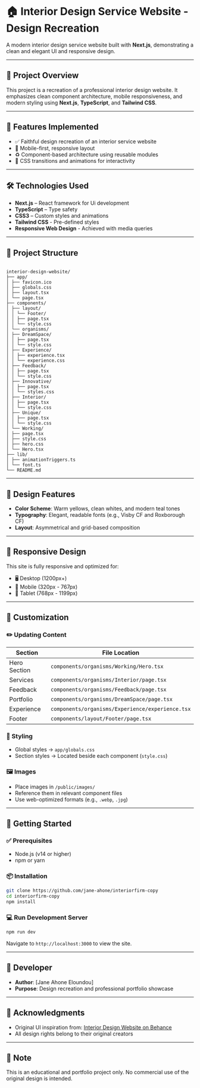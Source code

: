 # 🏠 Interior Design Service Website - Design Recreation

A modern interior design service website built with **Next.js**, demonstrating a clean and elegant UI and responsive design.

---

## 🎯 Project Overview

This project is a recreation of a professional interior design website. It emphasizes clean component architecture, mobile responsiveness, and modern styling using **Next.js**, **TypeScript**, and **Tailwind CSS**.

---

## 🚀 Features Implemented

- ✅ Faithful design recreation of an interior service website
- 📱 Mobile-first, responsive layout
- ♻️ Component-based architecture using reusable modules
- 🎨 CSS transitions and animations for interactivity

---

## 🛠️ Technologies Used

- **Next.js** – React framework for Ui development
- **TypeScript** – Type safety
- **CSS3** – Custom styles and animations
- **Tailwind CSS** - Pre-defined styles
- **Responsive Web Design** - Achieved with media queries

---

## 📁 Project Structure

```

interior-design-website/
├── app/
│ ├── favicon.ico
│ ├── globals.css
│ ├── layout.tsx
│ └── page.tsx
├── components/
│ ├── layout/
│ │ └── Footer/
│ │ ├── page.tsx
│ │ └── style.css
│ └── organisms/
│ ├── DreamSpace/
│ │ ├── page.tsx
│ │ └── style.css
│ ├── Experience/
│ │ ├── experience.tsx
│ │ └── experience.css
│ ├── Feedback/
│ │ ├── page.tsx
│ │ └── style.css
│ ├── Innovative/
│ │ ├── page.tsx
│ │ └── styles.css
│ ├── Interior/
│ │ ├── page.tsx
│ │ └── style.css
│ ├── Unique/
│ │ ├── page.tsx
│ │ └── style.css
│ └── Working/
│ ├── page.tsx
│ ├── style.css
│ ├── hero.css
│ └── Hero.tsx
├── lib/
│ ├── animationTriggers.ts
│ └── font.ts
└── README.md

```

---

## 🎨 Design Features

- **Color Scheme**: Warm yellows, clean whites, and modern teal tones
- **Typography**: Elegant, readable fonts (e.g., Visby CF and Roxborough CF)
- **Layout**: Asymmetrical and grid-based composition

---

## 📱 Responsive Design

This site is fully responsive and optimized for:

- 🖥️ Desktop (1200px+)
- 📱 Mobile (320px - 767px)
- 📱 Tablet (768px - 1199px)

---

## 🔧 Customization

### ✏️ Updating Content

| Section      | File Location                                    |
| ------------ | ------------------------------------------------ |
| Hero Section | `components/organisms/Working/Hero.tsx`          |
| Services     | `components/organisms/Interior/page.tsx`         |
| Feedback     | `components/organisms/Feedback/page.tsx`         |
| Portfolio    | `components/organisms/DreamSpace/page.tsx`       |
| Experience   | `components/organisms/Experience/experience.tsx` |
| Footer       | `components/layout/Footer/page.tsx`              |

### 🎨 Styling

- Global styles → `app/globals.css`
- Section styles → Located beside each component (`style.css`)

### 🖼️ Images

- Place images in `/public/images/`
- Reference them in relevant component files
- Use web-optimized formats (e.g., `.webp`, `.jpg`)

---

## 🚀 Getting Started

### ✅ Prerequisites

- Node.js (v14 or higher)
- npm or yarn

### 📦 Installation

```bash
git clone https://github.com/jane-ahone/interiorfirm-copy
cd interiorfirm-copy
npm install
```

### 💻 Run Development Server

```bash
npm run dev
```

Navigate to `http://localhost:3000` to view the site.

---

## 👤 Developer

- **Author**: [Jane Ahone Eloundou]
- **Purpose**: Design recreation and professional portfolio showcase

---

## 🙏 Acknowledgments

- Original UI inspiration from:
  [Interior Design Website on Behance](https://www.behance.net/gallery/129727539/Interioirfirm-Interior-Website-Design)
- All design rights belong to their original creators

---

## 📝 Note

This is an educational and portfolio project only. No commercial use of the original design is intended.

